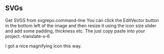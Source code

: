 ## SVGs

Get SVGS from svgrepo.command-line
You can click the EditVector button in the bottom left of the image and then resize it using the icon size slider
and add some padding, thickness etc. The just copy paste into your project.-translate-x-6

I got a nice magnifying icon this way.